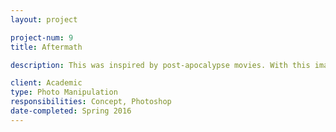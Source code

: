 ```yaml
---
layout: project

project-num: 9
title: Aftermath

description: This was inspired by post-apocalypse movies. With this image, I was trying to tell the story of an aftermath of an attack on a major city such as New York. A woman, who had managed to live by jumping in a sewer, comes out when it is all over only to see that the city where she lived was completely destroyed and she was the sole survivor. To tell this story, I had to make the destruction of the city in the image look realistic.

client: Academic
type: Photo Manipulation
responsibilities: Concept, Photoshop 
date-completed: Spring 2016
---
```

